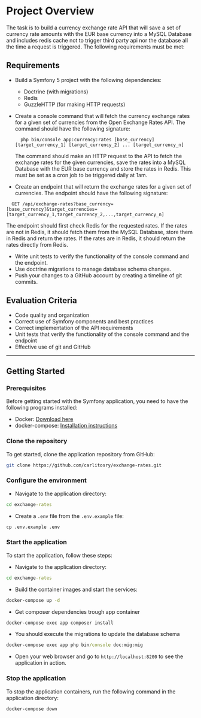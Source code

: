 # Project Overview

The task is to build a currency exchange rate API that will save a set of currency rate amounts with the EUR base currency into a MySQL Database and includes redis cache not to trigger third party api nor the database all the time a request is triggered. The following requirements must be met:

## Requirements

- Build a Symfony 5 project with the following dependencies:
    - Doctrine (with migrations)
    - Redis
    - GuzzleHTTP (for making HTTP requests)

- Create a console command that will fetch the currency exchange rates for a given set of currencies from the Open Exchange Rates API. The command should have the following signature:

  ```
    php bin/console app:currency:rates [base_currency] [target_currency_1] [target_currency_2] ... [target_currency_n]
  ```

  The command should make an HTTP request to the API to fetch the exchange rates for the given currencies, save the rates into a MySQL Database with the EUR base currency and store the rates in Redis. This must be set as a cron job to be triggered daily at 1am.

- Create an endpoint that will return the exchange rates for a given set of currencies. The endpoint should have the following signature:

```
  GET /api/exchange-rates?base_currency=[base_currency]&target_currencies=[target_currency_1,target_currency_2,...,target_currency_n]
```
  The endpoint should first check Redis for the requested rates. If the rates are not in Redis, it should fetch them from the MySQL Database, store them in Redis and return the rates. If the rates are in Redis, it should return the rates directly from Redis.

- Write unit tests to verify the functionality of the console command and the endpoint.
- Use doctrine migrations to manage database schema changes.
- Push your changes to a GitHub account by creating a timeline of git commits.

## Evaluation Criteria

- Code quality and organization
- Correct use of Symfony components and best practices
- Correct implementation of the API requirements
- Unit tests that verify the functionality of the console command and the endpoint
- Effective use of git and GitHub

--- 

## Getting Started

### Prerequisites

Before getting started with the Symfony application, you need to have the following programs installed:

- Docker: [Download here](https://www.docker.com/get-started)
- docker-compose: [Installation instructions](https://docs.docker.com/compose/install/)

### Clone the repository

To get started, clone the application repository from GitHub:

```sh
git clone https://github.com/carlitosry/exchange-rates.git
```

### Configure the environment

- Navigate to the application directory:

```bat
cd exchange-rates
```

- Create a `.env` file from the `.env.example` file:

```bat
cp .env.example .env
```

### Start the application

To start the application, follow these steps:

- Navigate to the application directory:

```bat
cd exchange-rates
```

- Build the container images and start the services:

```bat
docker-compose up -d
```

- Get composer dependencies trough app container

```bat
docker-compose exec app composer install
```

- You should execute the migrations to update the database schema

```bat
docker-compose exec app php bin/console doc:mig:mig
```

- Open your web browser and go to `http://localhost:8200` to see the application in action.

### Stop the application

To stop the application containers, run the following command in the application directory:

```bat
docker-compose down
```
